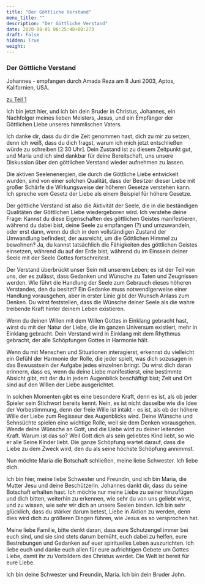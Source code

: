 ```yaml
---
title: "Der Göttliche Verstand"
menu_title: ""
description: "Der Göttliche Verstand"
date: 2020-08-01 06:25:48+00:273
draft: False
hidden: True
weight:
---
```

### Der Göttliche Verstand

Johannes - empfangen durch Amada Reza am 8 Juni 2003, Aptos, Kalifornien, USA.

[zu Teil 1](/aktuelle-botschaften/aktuelle-botschaften-in-reihenfolge-des-datums/aktuelle-botschaften-2003/goettlicher-verstand-ar-maria-johannes-16-mai-2003/)

Ich bin jetzt hier, und ich bin dein Bruder in Christus, Johannes, ein Nachfolger meines lieben Meisters, Jesus, und ein Empfänger der Göttlichen Liebe unseres himmlischen Vaters.

Ich danke dir, dass du dir die Zeit genommen hast, dich zu mir zu setzen, denn ich weiß, dass du dich fragst, warum ich mich jetzt entschließen würde zu schreiben [2:30 Uhr]. Dein Zustand ist zu diesem Zeitpunkt gut, und Maria und ich sind dankbar für deine Bereitschaft, uns unsere Diskussion über den göttlichen Verstand wieder aufnehmen zu lassen.

Die aktiven Seelenenergien, die durch die Göttliche Liebe entwickelt wurden, sind von einer solchen Qualität, dass der Besitzer dieser Liebe mit großer Schärfe die Wirkungsweise der höheren Gesetze verstehen kann. Ich spreche vom Gesetz der Liebe als einem Beispiel für höhere Gesetze.

Der göttliche Verstand ist also die Aktivität der Seele, die in die beständigen Qualitäten der Göttlichen Liebe wiedergeboren wird. Ich verstehe deine Frage: Kannst du diese Eigenschaften des göttlichen Geistes manifestieren, während du dabei bist, deine Seele zu empfangen (?) und umzuwandeln, oder erst dann, wenn du dich in dem vollständigen Zustand der Umwandlung befindest, der ausreicht, um die Göttlichen Himmel zu bewohnen? Ja, du kannst tatsächlich die Fähigkeiten des göttlichen Geistes einsetzen, während du auf der Erde bist, während du im Einssein deiner Seele mit der Seele Gottes fortschreitest.

Der Verstand überbrückt unser Sein mit unserem Leben; es ist der Teil von uns, der es zulässt, dass Gedanken und Wünsche zu Taten und Zeugnissen werden. Wie führt die Handlung der Seele zum Gebrauch dieses höheren Verstandes, den du besitzt? Ein Gedanke muss notwendigerweise einer Handlung vorausgehen, aber in erster Linie gibt der Wunsch Anlass zum Denken. Du wirst feststellen, dass die Wünsche deiner Seele als die wahre treibende Kraft hinter deinem Leben existieren.

Wenn du deinen Willen mit dem Willen Gottes in Einklang gebracht hast, wirst du mit der Natur der Liebe, die im ganzen Universum existiert, mehr in Einklang gebracht. Dein Verstand wird in Einklang mit dem Rhythmus gebracht, der alle Schöpfungen Gottes in Harmonie hält.

Wenn du mit Menschen und Situationen interagierst, erkennst du vielleicht ein Gefühl der Harmonie der Rolle, die jeder spielt, was dich sozusagen in das Bewusstsein der Aufgabe jedes einzelnen bringt. Du wirst dich daran erinnern, dass es, wenn du deine Liebe manifestierst, eine bestimmte Absicht gibt, mit der du in jedem Augenblick beschäftigt bist; Zeit und Ort sind auf den Willen der Liebe ausgerichtet.

In solchen Momenten gibt es eine besondere Kraft, denn es ist, als ob jeder Spieler sein Stichwort bereits kennt. Nein, es ist nicht dasselbe wie die Idee der Vorbestimmung, denn der freie Wille ist intakt - es ist, als ob der höhere Wille der Liebe zum Regisseur des Augenblicks wird.
Deine Wünsche und Sehnsüchte spielen eine wichtige Rolle, weil sie dem Denken vorausgehen. Wende deine Wünsche an Gott, und die Liebe wird zu deiner leitenden Kraft. Warum ist das so? Weil Gott dich als sein geliebtes Kind liebt, so wie er alle Seine Kinder liebt. Die ganze Schöpfung wartet darauf, dass die Liebe zu dem Zweck wird, den du als seine höchste Schöpfung annimmst.

Nun möchte Maria die Botschaft schließen, meine liebe Schwester. Ich liebe dich.

Ich bin hier, meine liebe Schwester und Freundin, und ich bin Maria, die Mutter Jesu und deine Beschützerin. Johannes dankt dir, dass du seine Botschaft erhalten hast. Ich möchte nur meine Liebe zu seiner hinzufügen und dich bitten, weiterhin zu erkennen, wie sehr du von uns geliebt wirst, und zu wissen, wie sehr wir dich an unsere Seelen binden. Ich bin sehr glücklich, dass du stärker darum betest, Liebe in Aktion zu werden, denn dies wird dich zu größeren Dingen führen, wie Jesus es so versprochen hat.

Meine liebe Familie, bitte denkt daran, dass eure Schutzengel immer bei euch sind, und sie sind stets darum bemüht, euch dabei zu helfen, eure Bestrebungen und Gedanken auf euer spirituelles Leben auszurichten. Ich liebe euch und danke euch allen für eure aufrichtigen Gebete um Gottes Liebe, damit ihr zu Vorbildern des Christus werdet. Die Welt ist bereit für eure Liebe.

Ich bin deine Schwester und Freundin, Maria. Ich bin dein Bruder John.
